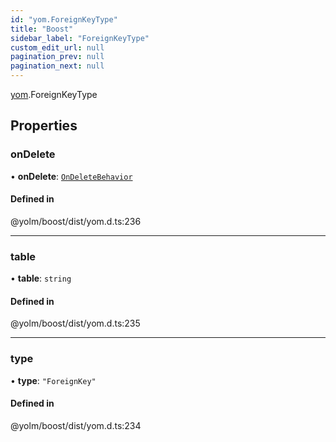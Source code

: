 ```yaml
---
id: "yom.ForeignKeyType"
title: "Boost"
sidebar_label: "ForeignKeyType"
custom_edit_url: null
pagination_prev: null
pagination_next: null
---
```


[yom](../namespaces/yom.md).ForeignKeyType

## Properties

### onDelete

• **onDelete**: [`OnDeleteBehavior`](../namespaces/yom.md#ondeletebehavior)

#### Defined in

@yolm/boost/dist/yom.d.ts:236

___

### table

• **table**: `string`

#### Defined in

@yolm/boost/dist/yom.d.ts:235

___

### type

• **type**: ``"ForeignKey"``

#### Defined in

@yolm/boost/dist/yom.d.ts:234
